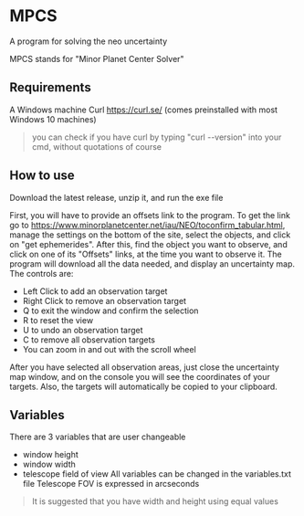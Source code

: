 # MPCS
A program for solving the neo uncertainty

MPCS stands for "Minor Planet Center Solver"

## Requirements
A Windows machine
Curl https://curl.se/ (comes preinstalled with most Windows 10 machines)
> you can check if you have curl by typing "curl --version" into your cmd, without quotations of course

## How to use
Download the latest release, unzip it, and run the exe file

First, you will have to provide an offsets link to the program. To get the link go to https://www.minorplanetcenter.net/iau/NEO/toconfirm_tabular.html, manage the settings on the bottom of the site, select the objects, and click on "get ephemerides". After this, find the object you want to observe, and click on one of its "Offsets" links, at the time you want to observe it.
The program will download all the data needed, and display an uncertainty map. The controls are:
- Left Click to add an observation target
- Right Click to remove an observation target
- Q to exit the window and confirm the selection
- R to reset the view
- U to undo an observation target
- C to remove all observation targets
- You can zoom in and out with the scroll wheel

After you have selected all observation areas, just close the uncertainty map window, and on the console you will see the coordinates of your targets. Also, the targets will automatically be copied to your clipboard.

## Variables
There are 3 variables that are user changeable
- window height
- window width
- telescope field of view
All variables can be changed in the variables.txt file
Telescope FOV is expressed in arcseconds
> It is suggested that you have width and height using equal values
